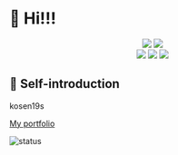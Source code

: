 # :wave: Hi!!!

<div align="center">
<img src="https://img.shields.io/badge/age-17-9cf.svg?style=flat-square"></img>
<img src="https://img.shields.io/badge/Occupation-student-success.svg?style=flat-square"></img><br>
<img src="https://img.shields.io/badge/OS-macOS-critical.svg?style=flat-square"></img>
<img src="https://img.shields.io/badge/Apple-respect-orange.svg?style=flat-square&logo=Apple"></img>
<img src="https://img.shields.io/badge/Mac-Love-ff69b4.svg?style=flat-square"></img><br>
</div>

## :tada: Self-introduction

kosen19s

[My portfolio](https://tyautyau56.netlify.app)

![status](https://github-profile-trophy.vercel.app/?username=tyautyau56&row=2&column=4)
